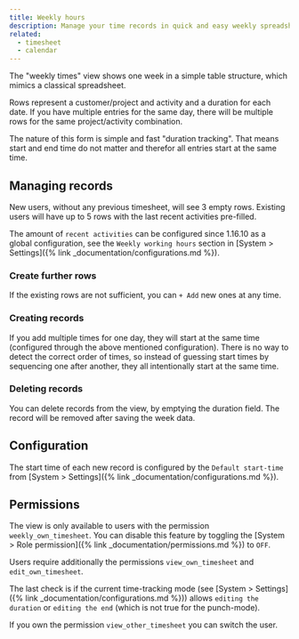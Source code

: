 ```yaml
---
title: Weekly hours
description: Manage your time records in quick and easy weekly spreadsheet-like view.
related:
  - timesheet
  - calendar
---
```


The "weekly times" view shows one week in a simple table structure, which mimics a classical spreadsheet.

Rows represent a customer/project and activity and a duration for each date.
If you have multiple entries for the same day, there will be multiple rows for the same project/activity combination.

The nature of this form is simple and fast "duration tracking". That means start and end time do not matter and therefor 
all entries start at the same time. 

## Managing records 

New users, without any previous timesheet, will see 3 empty rows. 
Existing users will have up to 5 rows with the last recent activities pre-filled.

The amount of `recent activities` can be configured since 1.16.10 as a global configuration, see the `Weekly working hours` 
section in [System > Settings]({% link _documentation/configurations.md %}).

### Create further rows

If the existing rows are not sufficient, you can `+ Add` new ones at any time.

### Creating records

If you add multiple times for one day, they will start at the same time (configured through the above mentioned configuration). 
There is no way to detect the correct order of times, so instead of guessing start times by sequencing one after another, 
they all intentionally start at the same time.

### Deleting records

You can delete records from the view, by emptying the duration field. The record will be removed after saving the week data.

## Configuration

The start time of each new record is configured by the `Default start-time` from [System > Settings]({% link _documentation/configurations.md %}).

## Permissions

The view is only available to users with the permission `weekly_own_timesheet`. 
You can disable this feature by toggling the [System > Role permission]({% link _documentation/permissions.md %}) to `OFF`.

Users require additionally the permissions `view_own_timesheet` and `edit_own_timesheet`.

The last check is if the current time-tracking mode (see [System > Settings]({% link _documentation/configurations.md %})) 
allows `editing the duration` or `editing the end` (which is not true for the punch-mode).

If you own the permission `view_other_timesheet` you can switch the user.
